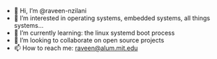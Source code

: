 - 👋 Hi, I’m @raveen-nzilani
- 👀 I’m interested in operating systems, embedded systems, all things systems...
- 🌱 I’m currently learning: the linux systemd boot process
- 💞️ I’m looking to collaborate on open source projects
- 📫 How to reach me: raveen@alum.mit.edu

<!---
raveen-nzilani/raveen-nzilani is a ✨ special ✨ repository because its `README.md` (this file) appears on your GitHub profile.
You can click the Preview link to take a look at your changes.
--->
